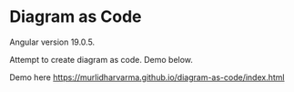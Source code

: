 # Diagram as Code

Angular version 19.0.5.

Attempt to create diagram as code. Demo below.

Demo here
https://murlidharvarma.github.io/diagram-as-code/index.html
